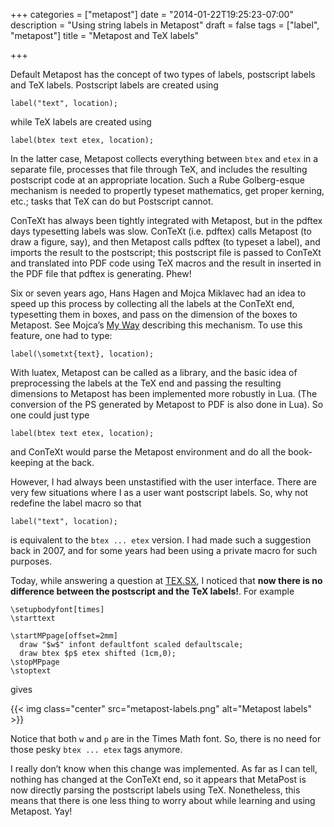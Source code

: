 +++
categories = ["metapost"]
date = "2014-01-22T19:25:23-07:00"
description = "Using string labels in Metapost"
draft = false
tags = ["label", "metapost"]
title = "Metapost and TeX labels"

+++

Default Metapost has the concept of two types of labels, postscript labels and
TeX labels. Postscript labels are created using

<!--
label("text", location);
-->

<pre><code><span class="Macro">label</span>(<span class="String">&quot;text&quot;</span>, location);
</code></pre>

while TeX labels are created using

<!-- 
label(btex text etex, location);
-->
<pre><code><span class="Macro">label</span>(<span class="Statement">btex</span><span class="String"> text </span><span class="Statement">etex</span>, location);
</code></pre>

In the latter case,  Metapost collects everything between `btex` and `etex` in a
separate file, processes that file through TeX, and includes the resulting
postscript code at an appropriate location. Such a Rube Golberg-esque mechanism is
needed to propertly typeset mathematics, get proper kerning, etc.; tasks that
TeX can do but Postscript cannot.

ConTeXt has always been tightly integrated with Metapost, but in the pdftex
days typesetting labels was slow. ConTeXt (i.e. pdftex) calls Metapost (to
draw a figure, say), and then Metapost calls pdftex (to typeset a label), and
imports the result to the postscript; this postscript file is passed to
ConTeXt and translated into PDF code using TeX macros and the result in
inserted in the PDF file that pdftex is generating. Phew!

Six or seven years ago, Hans Hagen and Mojca Miklavec had an idea to speed up
this process by collecting all the labels at the ConTeXt end, typesetting them
in boxes, and pass on the dimension of the boxes to Metapost. See Mojca’s [My
Way] describing this mechanism. To use this feature, one had to type:

<!--
label(\sometxt{text}, location);
-->

<pre><code><span class="Macro">label</span>(<span class="Keyword">\sometxt</span>{<span class="Statement">text</span>}, location);
</code></pre>

[My Way]: http://dl.contextgarden.net/myway/sometxt.pdf

With luatex, Metapost can be called as a library, and the basic idea of preprocessing the labels at the TeX end and passing the resulting dimensions to Metapost has been implemented more robustly in Lua. (The conversion of the PS generated by Metapost to PDF is also done in Lua). So one could just type

<!--
label(btex text etex, location);
-->
<pre><code><span class="Macro">label</span>(<span class="Statement">btex</span><span class="String"> text </span><span class="Statement">etex</span>, location);
</code></pre>

and ConTeXt would parse the Metapost environment and do all the book-keeping at the back.

However, I had always been unstastified with the user interface. There are
very few situations where I as a user want postscript labels. So, why not
redefine the label macro so that

<!--
label("text", location);
-->

<pre><code><span class="Macro">label</span>(<span class="String">&quot;text&quot;</span>, location);
</code></pre>

is equivalent to the `btex ... etex` version. I had made such a suggestion
back in 2007, and for some years had been using a private macro for such
purposes.

Today, while answering a question at [TEX.SX], I noticed that **now there is no
difference between the postscript and the TeX labels!**. For example

[TEX.SX]: http://tex.stackexchange.com/

<!--
\setupbodyfont[times]
\starttext
 
\startMPpage[offset=2mm]
  draw "$w$" infont defaultfont scaled defaultscale;
  draw btex $p$ etex shifted (1cm,0);
\stopMPpage
\stoptext
-->

<pre><code><span class="Identifier">\setupbodyfont</span><span class="Delimiter">[</span><span class="Type">times</span><span class="Delimiter">]</span>
<span class="PreProc">\starttext</span>

<span class="Identifier">\startMPpage</span>[offset=<span class="Number">2</span><span class="Number">mm</span>]
  <span class="Macro">draw</span> <span class="String">&quot;$w$&quot;</span> <span class="Identifier">infont</span> <span class="Macro">defaultfont</span> <span class="Statement">scaled</span> <span class="Macro">defaultscale</span>;
  <span class="Macro">draw</span> <span class="Statement">btex</span><span class="String"> $p$ </span>etex <span class="Statement">shifted</span> (<span class="Number">1</span><span class="Number">cm</span>,<span class="Number">0</span>);
<span class="Identifier">\stopMPpage</span>
<span class="PreProc">\stoptext</span>
</code></pre>

gives

{{< img class="center" src="metapost-labels.png" alt="Metapost labels" >}}

Notice that both `w` and `p` are in the Times Math font. So, there is no need for
those pesky `btex ... etex` tags anymore.

I really don’t know when this change was implemented. As far as I can tell,
nothing has changed at the ConTeXt end, so it appears that MetaPost is now
directly parsing the postscript labels using TeX. Nonetheless, this means that
there is one less thing to worry about while learning and using Metapost. Yay!

